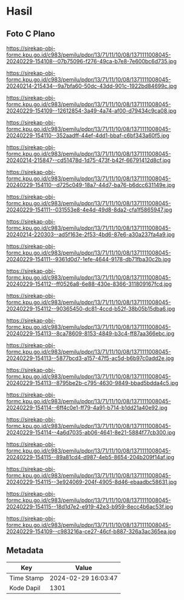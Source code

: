 # Hasil

## Foto C Plano

https://sirekap-obj-formc.kpu.go.id/c983/pemilu/pdpr/13/71/11/10/08/1371111008045-20240229-154108--07b75096-f276-49ca-b7e8-7e600bc6d735.jpg

https://sirekap-obj-formc.kpu.go.id/c983/pemilu/pdpr/13/71/11/10/08/1371111008045-20240214-215434--9a7bfa60-50dc-43dd-901c-1922bd84699c.jpg

https://sirekap-obj-formc.kpu.go.id/c983/pemilu/pdpr/13/71/11/10/08/1371111008045-20240229-154109--12612854-3a49-4a74-af00-d79434c9ca08.jpg

https://sirekap-obj-formc.kpu.go.id/c983/pemilu/pdpr/13/71/11/10/08/1371111008045-20240229-154110--352aadff-44ef-4dd1-bbaf-c6bf343a60f5.jpg

https://sirekap-obj-formc.kpu.go.id/c983/pemilu/pdpr/13/71/11/10/08/1371111008045-20240214-215847--cd51478d-1d75-473f-b42f-66791412d8cf.jpg

https://sirekap-obj-formc.kpu.go.id/c983/pemilu/pdpr/13/71/11/10/08/1371111008045-20240229-154110--d725c049-18a7-44d7-ba76-b6dcc631149e.jpg

https://sirekap-obj-formc.kpu.go.id/c983/pemilu/pdpr/13/71/11/10/08/1371111008045-20240229-154111--031553e8-4e4d-49d8-8da2-cfa1f5865947.jpg

https://sirekap-obj-formc.kpu.go.id/c983/pemilu/pdpr/13/71/11/10/08/1371111008045-20240214-220303--ad5f163e-2f53-4bd6-87e6-a30a237fa4a9.jpg

https://sirekap-obj-formc.kpu.go.id/c983/pemilu/pdpr/13/71/11/10/08/1371111008045-20240229-154111--9361d0d7-1efe-4644-9178-db71fba30c2b.jpg

https://sirekap-obj-formc.kpu.go.id/c983/pemilu/pdpr/13/71/11/10/08/1371111008045-20240229-154112--ff0526a8-6e88-430e-8366-311809167fcd.jpg

https://sirekap-obj-formc.kpu.go.id/c983/pemilu/pdpr/13/71/11/10/08/1371111008045-20240229-154112--90365450-dc81-4ccd-b52f-38b05b15dba6.jpg

https://sirekap-obj-formc.kpu.go.id/c983/pemilu/pdpr/13/71/11/10/08/1371111008045-20240229-154113--8ca78609-8153-4849-b3c4-ff87aa366ebc.jpg

https://sirekap-obj-formc.kpu.go.id/c983/pemilu/pdpr/13/71/11/10/08/1371111008045-20240229-154113--5877bcd3-a157-47f5-ac5d-b6b97c0add2e.jpg

https://sirekap-obj-formc.kpu.go.id/c983/pemilu/pdpr/13/71/11/10/08/1371111008045-20240229-154113--8795be2b-c795-4630-9849-bbad5bdda4c5.jpg

https://sirekap-obj-formc.kpu.go.id/c983/pemilu/pdpr/13/71/11/10/08/1371111008045-20240229-154114--6ff4c0e1-ff79-4a91-b714-b1dd21a40e92.jpg

https://sirekap-obj-formc.kpu.go.id/c983/pemilu/pdpr/13/71/11/10/08/1371111008045-20240229-154114--4a6d7035-ab06-4641-8e21-5884f77cb300.jpg

https://sirekap-obj-formc.kpu.go.id/c983/pemilu/pdpr/13/71/11/10/08/1371111008045-20240229-154115--89a81cd4-d987-4eb5-8654-204b209f14af.jpg

https://sirekap-obj-formc.kpu.go.id/c983/pemilu/pdpr/13/71/11/10/08/1371111008045-20240229-154115--3e924069-204f-4905-8d46-ebaadbc58631.jpg

https://sirekap-obj-formc.kpu.go.id/c983/pemilu/pdpr/13/71/11/10/08/1371111008045-20240229-154115--18d1d7e2-e919-42e3-b959-8ecc4b6ac53f.jpg

https://sirekap-obj-formc.kpu.go.id/c983/pemilu/pdpr/13/71/11/10/08/1371111008045-20240229-154109--c983216a-ce27-46cf-b887-326a3ac365ea.jpg


## Metadata

| Key        | Value               |
| ---------- | ------------------- |
| Time Stamp | 2024-02-29 16:03:47 |
| Kode Dapil | 1301                |



